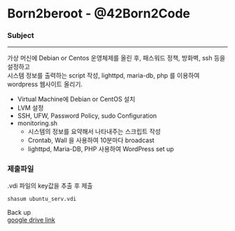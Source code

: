 # Born2beroot - @42Born2Code

### **Subject**
---
가상 머신에 Debian or Centos 운영체제를 올린 후, 패스워드 정책, 방화벽, ssh 등을 설정하고  
시스템 정보를 출력하는 script 작성, lighttpd, maria-db, php 를 이용하여 wordpress 웹사이트 올리기.

- Virtual Machine에 Debian or CentOS 설치
- LVM 설정
- SSH, UFW, Password Policy, sudo Configuration
- monitoring.sh
  - 시스템의 정보를 요약해서 나타내주는 스크립트 작성
  - Crontab, Wall 을 사용하여 10분마다 broadcast
  - lighttpd, Maria-DB, PHP 사용하여 WordPress set up
### **제출파일**
.vdi 파일의 key값을 추출 후 제출

``` bash
shasum ubuntu_serv.vdi
```
Back up    
[google drive link](https://drive.google.com/file/d/13638wASMaRpCalUJbuyji1ckrjPoJIly/view?usp=sharing)
